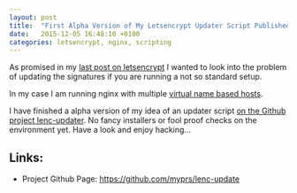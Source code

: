 ```yaml
---
layout: post
title:  "First Alpha Version of My Letsencrypt Updater Script Published"
date:   2015-12-05 16:48:10 +0100
categories: letsencrypt, nginx, scripting
---
```



As promised in my [last post on letsencrypt](letsencrypt,/nginx,/primer/2015/12/05/my-first-review-on-letsencrypt.html) I wanted to look into the problem of updating the signatures if you are running a not so standard setup.

In my case I am running nginx with multiple [virtual name based hosts][namebasedvirtualhosting]. 

I have finished a alpha version of my idea of an updater script [on the Github project lenc-updater](https://github.com/myprs/lenc-update). No fancy installers or fool proof checks on the environment yet. Have a look and enjoy hacking...



## Links: 

* Project Github Page: <https://github.com/myprs/lenc-update>


[namebasedvirtualhosting]: http://httpd.apache.org/docs/2.2/en/vhosts/
